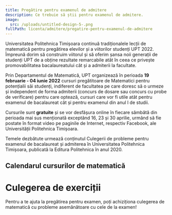 ```yaml
---
title: Pregătire pentru examenul de admitere
description: Ce trebuie să știi pentru examenul de admitere.
image:
  src: /uploads/untitled-design-5-.png
fullPath: licenta/admitere/pregatire-pentru-examenul-de-admitere
---
```

Universitatea Politehnica Timișoara continuă tradiționalele lecții de matematică pentru pregătirea elevilor și a viitorilor studenți UPT 2022. Împreună dorim să construim viitorul și să oferim șansa noii generații de studenți UPT de a obține rezultate remarcabile atât în ceea ce privește promovabilitatea bacalaureatului cât și a admiterii la facultate.

Prin Departamentul de Matematică, UPT organizează în perioada **19 februarie - 04 iunie 2022** cursuri pregătitoare de Matematici pentru potențialii săi studenți, indiferent de facultatea pe care doresc să o urmeze și independent de forma admiterii (concurs de dosare sau concurs cu probe de verificare) pentru care optează, cursuri care vor fi utile atât pentru examenul de bacalaureat cât și pentru examenul din anul l de studii.

Cursurile sunt **gratuite** și se vor desfășura online în fiecare sâmbătă din perioada mai sus menționată exceptând 16, 23 și 30 aprilie, urmând să fie postate în format video pe paginile de Internet, respectiv Facebook, ale Universității Politehnica Timișoara.

Temele dezbătute urmează conținutul Culegerii de probleme pentru examenul de bacalaureat și admiterea în Universitatea Politehnica Timișoara, publicată la Editura Politehnica în anul 2020.

## Calendarul cursurilor de matematică

<Timeline slug="pregăriri-matematică-2022"></Timeline>

# Culegerea de exerciții

Pentru a te ajuta la pregătirea pentru examen, poți achiziționa culegerea de matematică cu probleme asemănătoare cu cele de la examen!

<Attachment label="Culegere de probleme de matematică pentru examenul de admitere din anul 2023 la Universitatea Politehnica Timișoara" file="/uploads/culegere_poli_admitere2023.pdf"></Attachment>